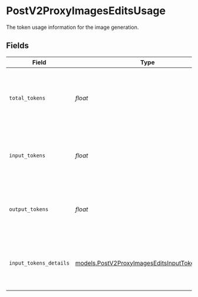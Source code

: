 # PostV2ProxyImagesEditsUsage

The token usage information for the image generation.


## Fields

| Field                                                                                                    | Type                                                                                                     | Required                                                                                                 | Description                                                                                              |
| -------------------------------------------------------------------------------------------------------- | -------------------------------------------------------------------------------------------------------- | -------------------------------------------------------------------------------------------------------- | -------------------------------------------------------------------------------------------------------- |
| `total_tokens`                                                                                           | *float*                                                                                                  | :heavy_check_mark:                                                                                       | The total number of tokens (images and text) used for the image generation.                              |
| `input_tokens`                                                                                           | *float*                                                                                                  | :heavy_check_mark:                                                                                       | The number of tokens (images and text) in the input prompt.                                              |
| `output_tokens`                                                                                          | *float*                                                                                                  | :heavy_check_mark:                                                                                       | The number of output tokens generated by the model.                                                      |
| `input_tokens_details`                                                                                   | [models.PostV2ProxyImagesEditsInputTokensDetails](../models/postv2proxyimageseditsinputtokensdetails.md) | :heavy_check_mark:                                                                                       | The input tokens detailed information for the image generation.                                          |